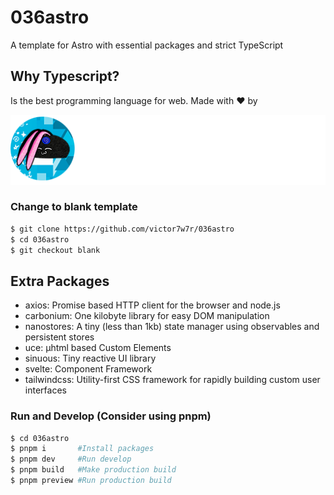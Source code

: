# 036astro

A template for Astro with essential packages and strict TypeScript

## Why Typescript?

Is the best programming language for web. Made with ❤️ by

![Alt text](/public/img/brandwhite.png?raw=true 'Title')

### Change to blank template

```bash
$ git clone https://github.com/victor7w7r/036astro
$ cd 036astro
$ git checkout blank
```

## Extra Packages

- axios: Promise based HTTP client for the browser and node.js
- carbonium: One kilobyte library for easy DOM manipulation
- nanostores: A tiny (less than 1kb) state manager using observables and persistent stores
- uce: µhtml based Custom Elements
- sinuous: Tiny reactive UI library
- svelte: Component Framework
- tailwindcss: Utility-first CSS framework for rapidly building custom user interfaces

### Run and Develop (Consider using pnpm)

```bash
$ cd 036astro
$ pnpm i       #Install packages
$ pnpm dev     #Run develop
$ pnpm build   #Make production build
$ pnpm preview #Run production build
```
